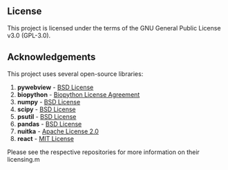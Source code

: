 ## License

This project is licensed under the terms of the GNU General Public License v3.0 (GPL-3.0).

## Acknowledgements

This project uses several open-source libraries:

1. **pywebview** - [BSD License](https://github.com/r0x0r/pywebview/blob/master/LICENSE)
2. **biopython** - [Biopython License Agreement](https://github.com/biopython/biopython/blob/master/LICENSE.rst)
3. **numpy** - [BSD License](https://github.com/numpy/numpy/blob/main/LICENSE.txt)
4. **scipy** - [BSD License](https://github.com/scipy/scipy/blob/main/LICENSE.txt)
5. **psutil** - [BSD License](https://github.com/giampaolo/psutil/blob/master/LICENSE)
6. **pandas** - [BSD License](https://github.com/pandas-dev/pandas/blob/main/LICENSE)
7. **nuitka** - [Apache License 2.0](https://github.com/Nuitka/Nuitka/blob/main/LICENSE.txt)
8. **react** - [MIT License](https://github.com/facebook/react/blob/main/LICENSE)

Please see the respective repositories for more information on their licensing.m
